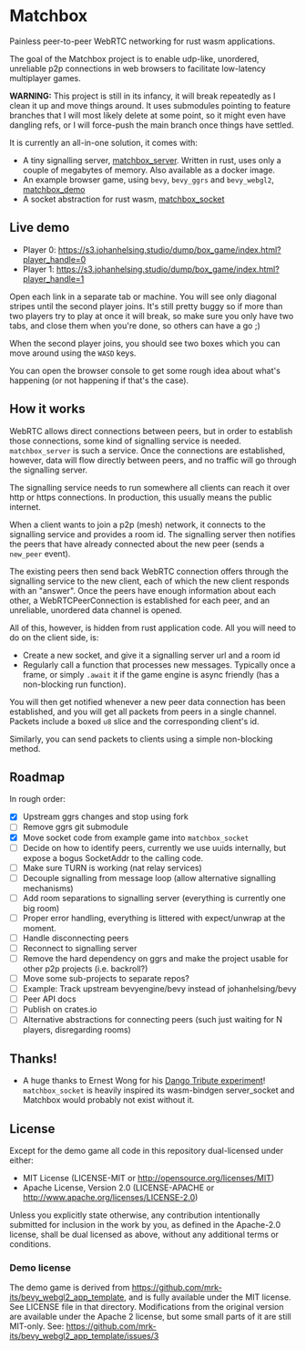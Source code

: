 # Matchbox

Painless peer-to-peer WebRTC networking for rust wasm applications.

The goal of the Matchbox project is to enable udp-like, unordered, unreliable
p2p connections in web browsers to facilitate low-latency multiplayer games.

**WARNING:** This project is still in its infancy, it will break repeatedly as I
clean it up and move things around. It uses submodules pointing to feature
branches that I will most likely delete at some point, so it might even have
dangling refs, or I will force-push the main branch once things have settled.

It is currently an all-in-one solution, it comes with:

- A tiny signalling server, [matchbox_server](./matchbox_server). Written in
rust, uses only a couple of megabytes of memory. Also available as a docker image.
- An example browser game, using `bevy`, `bevy_ggrs` and `bevy_webgl2`,
[matchbox_demo](matchbox_demo)
- A socket abstraction for rust wasm, [matchbox_socket](matchbox_socket)

## Live demo

- Player 0: https://s3.johanhelsing.studio/dump/box_game/index.html?player_handle=0
- Player 1: https://s3.johanhelsing.studio/dump/box_game/index.html?player_handle=1

Open each link in a separate tab or machine. You will see only diagonal stripes
until the second player joins. It's still pretty buggy so if more than two
players try to play at once it will break, so make sure you only have two tabs,
and close them when you're done, so others can have a go ;)

When the second player joins, you should see two boxes which you can move
around using the `WASD` keys.

You can open the browser console to get some rough idea about what's happening
(or not happening if that's the case).

## How it works

WebRTC allows direct connections between peers, but in order to establish
those connections, some kind of signalling service is needed.
`matchbox_server` is such a service. Once the connections are established,
however, data will flow directly between peers, and no traffic will go through
the signalling server.

The signalling service needs to run somewhere all clients can reach it over
http or https connections. In production, this usually means the public
internet.

When a client wants to join a p2p (mesh) network, it connects to the signalling
service and provides a room id. The signalling server then notifies the peers
that have already connected about the new peer (sends a `new_peer` event).

The existing peers then send back WebRTC connection offers through the
signalling service to the new client, each of which the new client responds
with an "answer". Once the peers have enough information about each other, a
WebRTCPeerConnection is established for each peer, and an unreliable, unordered
data channel is opened.

All of this, however, is hidden from rust application code. All you will need to
do on the client side, is:

- Create a new socket, and give it a signalling server url and a room id
- Regularly call a function that processes new messages. Typically once a frame, or
simply `.await` it if the game engine is async friendly (has a non-blocking run
function).

You will then get notified whenever a new peer data connection has been
established, and you will get all packets from peers in a single channel.
Packets include a boxed `u8` slice and the corresponding client's id.

Similarly, you can send packets to clients using a simple non-blocking method.

## Roadmap

In rough order:

- [x] Upstream ggrs changes and stop using fork
- [ ] Remove ggrs git submodule
- [x] Move socket code from example game into `matchbox_socket`
- [ ] Decide on how to identify peers, currently we use uuids internally, but
expose a bogus SocketAddr to the calling code.
- [ ] Make sure TURN is working (nat relay services)
- [ ] Decouple signalling from message loop (allow alternative signalling mechanisms)
- [ ] Add room separations to signalling server (everything is currently one big room) 
- [ ] Proper error handling, everything is littered with expect/unwrap at the moment.
- [ ] Handle disconnecting peers
- [ ] Reconnect to signalling server
- [ ] Remove the hard dependency on ggrs and make the project usable for other
p2p projects (i.e. backroll?)
- [ ] Move some sub-projects to separate repos?
- [ ] Example: Track upstream bevyengine/bevy instead of johanhelsing/bevy
- [ ] Peer API docs
- [ ] Publish on crates.io
- [ ] Alternative abstractions for connecting peers (such just waiting for N
players, disregarding rooms) 

## Thanks!

- A huge thanks to Ernest Wong for his [Dango Tribute
experiment](https://github.com/ErnWong/dango-tribute)! `matchbox_socket` is
heavily inspired its wasm-bindgen server_socket and Matchbox would probably not
exist without it.

## License

Except for the demo game all code in this repository dual-licensed under either:

- MIT License (LICENSE-MIT or http://opensource.org/licenses/MIT)
- Apache License, Version 2.0 (LICENSE-APACHE or http://www.apache.org/licenses/LICENSE-2.0)

Unless you explicitly state otherwise, any contribution intentionally submitted
for inclusion in the work by you, as defined in the Apache-2.0 license, shall be
dual licensed as above, without any additional terms or conditions.

### Demo license

The demo game is derived from
https://github.com/mrk-its/bevy_webgl2_app_template, and is fully available
under the MIT license. See LICENSE file in that directory. Modifications from
the original version are available under the Apache 2 license, but some small
parts of it are still MIT-only. See:
https://github.com/mrk-its/bevy_webgl2_app_template/issues/3
